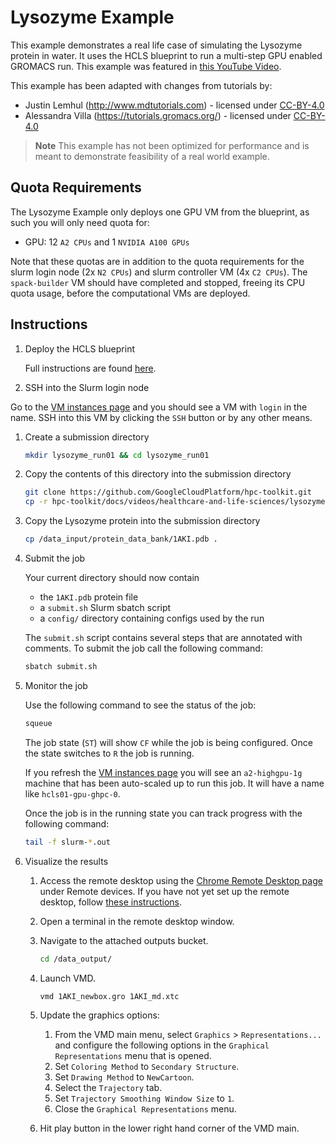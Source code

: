 # Lysozyme Example

This example demonstrates a real life case of simulating the Lysozyme protein in
water. It uses the HCLS blueprint to run a multi-step GPU enabled GROMACS run.
This example was featured in
[this YouTube Video](https://youtu.be/kJ-naSow7GQ).

This example has been adapted with changes from tutorials by:

- Justin Lemhul (<http://www.mdtutorials.com>) - licensed under [CC-BY-4.0]
- Alessandra Villa (<https://tutorials.gromacs.org/>) - licensed under [CC-BY-4.0]

[CC-BY-4.0]: https://creativecommons.org/licenses/by/4.0/

> **Note** This example has not been optimized for performance and is meant to
> demonstrate feasibility of a real world example.

## Quota Requirements

The Lysozyme Example only deploys one GPU VM from the blueprint, as such you
will only need quota for:

- GPU: 12 `A2 CPUs` and 1 `NVIDIA A100 GPUs`

Note that these quotas are in addition to the quota requirements for the slurm
login node (2x `N2 CPUs`) and slurm controller VM (4x `C2 CPUs`). The
`spack-builder` VM should have completed and stopped, freeing its CPU quota
usage, before the computational VMs are deployed.

## Instructions

1. Deploy the HCLS blueprint

   Full instructions are found [here](../README.md#deployment-instructions).

1. SSH into the Slurm login node

Go to the
[VM instances page](https://console.cloud.google.com/compute/instances) and you
should see a VM with `login` in the name. SSH into this VM by clicking the `SSH`
button or by any other means.

1. Create a submission directory

   ```bash
   mkdir lysozyme_run01 && cd lysozyme_run01
   ```

1. Copy the contents of this directory into the submission directory

   ```bash
   git clone https://github.com/GoogleCloudPlatform/hpc-toolkit.git
   cp -r hpc-toolkit/docs/videos/healthcare-and-life-sciences/lysozyme-example/* .
   ```

1. Copy the Lysozyme protein into the submission directory

   ```bash
   cp /data_input/protein_data_bank/1AKI.pdb .
   ```

1. Submit the job

   Your current directory should now contain

   - the `1AKI.pdb` protein file
   - a `submit.sh` Slurm sbatch script
   - a `config/` directory containing configs used by the run

   The `submit.sh` script contains several steps that are annotated with
   comments. To submit the job call the following command:

   ```bash
   sbatch submit.sh
   ```

1. Monitor the job

   Use the following command to see the status of the job:

   ```bash
   squeue
   ```

   The job state (`ST`) will show `CF` while the job is being configured. Once
   the state switches to `R` the job is running.

   If you refresh the
   [VM instances page](https://console.cloud.google.com/compute/instances) you
   will see an `a2-highgpu-1g` machine that has been auto-scaled up to run this
   job. It will have a name like `hcls01-gpu-ghpc-0`.

   Once the job is in the running state you can track progress with the
   following command:

   ```bash
   tail -f slurm-*.out
   ```

1. Visualize the results

   1. Access the remote desktop using the
      [Chrome Remote Desktop page](https://remotedesktop.google.com/access)
      under Remote devices. If you have not yet set up the remote desktop,
      follow
      [these instructions](../../../../community/modules/remote-desktop/chrome-remote-desktop/README.md#setting-up-the-remote-desktop).
   1. Open a terminal in the remote desktop window.
   1. Navigate to the attached outputs bucket.

      ```bash
      cd /data_output/
      ```

   1. Launch VMD.

      ```bash
      vmd 1AKI_newbox.gro 1AKI_md.xtc
      ```

   1. Update the graphics options:
      1. From the VMD main menu, select `Graphics` > `Representations...` and
         configure the following options in the `Graphical Representations` menu
         that is opened.
      1. Set `Coloring Method` to `Secondary Structure`.
      1. Set `Drawing Method` to `NewCartoon`.
      1. Select the `Trajectory` tab.
      1. Set `Trajectory Smoothing Window Size` to `1`.
      1. Close the `Graphical Representations` menu.
   1. Hit play button in the lower right hand corner of the VMD main.
